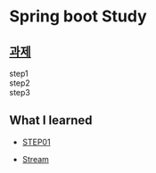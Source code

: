 # Spring boot Study

## [과제](https://github.com/hwang11/openapi/blob/step02/docs/steps.md) 
step1  
step2  
step3  





## What I learned  
* [STEP01](https://hwang11.github.io/spring-boot/2020/01/14/Spring-boot-Bean%EC%A0%95%EC%9D%98-%EB%B0%A9%EB%B2%95%EA%B3%BC-properties-%EA%B0%92-%EB%B0%9B%EC%95%84%EC%98%A4%EA%B8%B0/)  

* [Stream](https://hwang11.github.io/java/2020/01/21/Java-Stream/)

